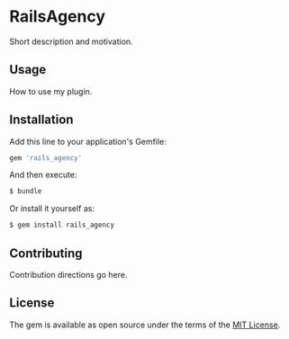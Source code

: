 # RailsAgency
Short description and motivation.

## Usage
How to use my plugin.

## Installation
Add this line to your application's Gemfile:

```ruby
gem 'rails_agency'
```

And then execute:
```bash
$ bundle
```

Or install it yourself as:
```bash
$ gem install rails_agency
```

## Contributing
Contribution directions go here.

## License
The gem is available as open source under the terms of the [MIT License](https://opensource.org/licenses/MIT).
